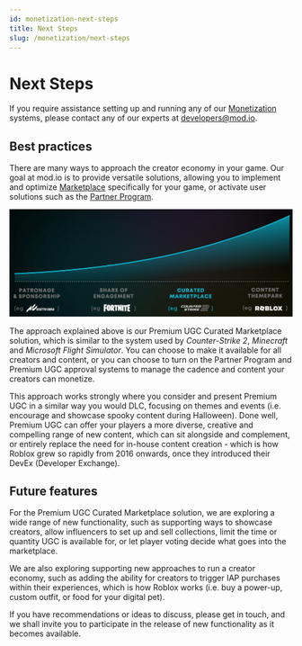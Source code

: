 ```yaml
---
id: monetization-next-steps
title: Next Steps
slug: /monetization/next-steps
---
```


# Next Steps

If you require assistance setting up and running any of our [Monetization](/monetization) systems, please contact any of our experts at developers@mod.io.

## Best practices

There are many ways to approach the creator economy in your game. Our goal at mod.io is to provide versatile solutions, allowing you to implement and optimize [Marketplace](/monetization/marketplace) specifically for your game, or activate user solutions such as the [Partner Program](/monetization/partner).

![Monetization Best Practices](img/best-practices.png)

The approach explained above is our Premium UGC Curated Marketplace solution, which is similar to the system used by *Counter-Strike 2*, *Minecraft* and *Microsoft  Flight Simulator*. You can choose to make it available for all creators and content, or you can choose to turn on the Partner Program and Premium UGC approval systems to manage the cadence and content your creators can monetize.

This approach works strongly where you consider and present Premium UGC in a similar way you would DLC, focusing on themes and events (i.e. encourage and showcase spooky content during Halloween). Done well, Premium UGC can offer your players a more diverse, creative and compelling range of new content, which can sit alongside and complement, or entirely replace the need for in-house content creation - which is how Roblox grew so rapidly from 2016 onwards, once they introduced their DevEx (Developer Exchange).

## Future features

For the Premium UGC Curated Marketplace solution, we are exploring a wide range of new functionality, such as supporting ways to showcase creators, allow influencers to set up and sell collections, limit the time or quantity UGC is available for, or let player voting decide what goes into the marketplace.

We are also exploring supporting new approaches to run a creator economy, such as adding the ability for creators to trigger IAP purchases within their experiences, which is how Roblox works (i.e. buy a power-up, custom outfit, or food for your digital pet).

If you have recommendations or ideas to discuss, please get in touch, and we shall invite you to participate in the release of new functionality as it becomes available.